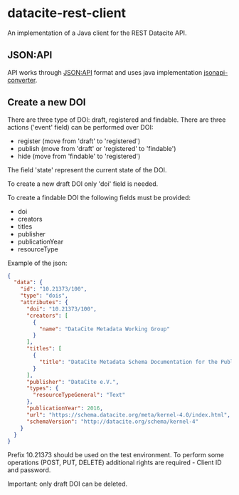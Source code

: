 # datacite-rest-client

An implementation of a Java client for the REST Datacite API.

 ## JSON:API
 API works through [JSON:API](https://jsonapi.org/) format 
 and uses java implementation [jsonapi-converter](https://github.com/jasminb/jsonapi-converter).
 
 ## Create a new DOI
 There are three type of DOI: draft, registered and findable.
 There are three actions ('event' field) can be performed over DOI:
 - register (move from 'draft' to 'registered')
 - publish (move from 'draft' or 'registered' to 'findable')
 - hide (move from 'findable' to 'registered')
 
 The field 'state' represent the current state of the DOI.
 
 To create a new draft DOI only 'doi' field is needed.
 
 To create a findable DOI the following fields must be provided:
 - doi
 - creators
 - titles
 - publisher
 - publicationYear
 - resourceType
 
 Example of the json:
 ```json
 {
   "data": {
     "id": "10.21373/100",
     "type": "dois",
     "attributes": {
       "doi": "10.21373/100",
       "creators": [
         {
           "name": "DataCite Metadata Working Group"
         }
       ],
       "titles": [
         {
           "title": "DataCite Metadata Schema Documentation for the Publication and Citation of Research Data v4.0"
         }
       ],
       "publisher": "DataCite e.V.",
       "types": {
         "resourceTypeGeneral": "Text"
       },
       "publicationYear": 2016,
       "url": "https://schema.datacite.org/meta/kernel-4.0/index.html",
       "schemaVersion": "http://datacite.org/schema/kernel-4"
     }
   }
 }
 ```
 
 Prefix 10.21373 should be used on the test environment.
 To perform some operations (POST, PUT, DELETE) additional rights are required - Client ID and password.
 
 Important: only draft DOI can be deleted.
